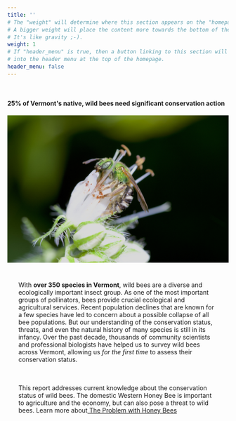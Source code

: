 ```yaml
---
title: ''
# The "weight" will determine where this section appears on the "homepage".
# A bigger weight will place the content more towards the bottom of the page.
# It's like gravity ;-).
weight: 1
# If "header_menu" is true, then a button linking to this section will be placed
# into the header menu at the top of the homepage.
header_menu: false
---
```

<br>

<div class="lead"><h4> 25% of Vermont's native, wild bees need significant conservation action </h4>
</div>

<div class="doubleColumn">
<div> <img alt="Agapostemon virescens female" src="images/Agapostemon virescens female.jpg" style="margin: 0px"> </div>

<div style="padding: 5%">

With <b>over 350 species in Vermont</b>, wild bees are a diverse and ecologically important insect group. As one of the most important groups of pollinators, bees provide crucial ecological and agricultural services. Recent population declines that are known for a few species have led to concern about a possible collapse of all bee populations. But our understanding of the conservation status, threats, and even the natural history of many species is still in its infancy. Over the past decade, thousands of community scientists and professional biologists have helped us to survey wild bees across Vermont, allowing us <i>for the first time</i> to assess their conservation status.

<br>
<br>
This report addresses current knowledge about the conservation status of wild bees. The domestic Western Honey Bee is important to agriculture and the economy, but can also pose a threat to wild bees. Learn more about<a href="https://www.scientificamerican.com/article/the-problem-with-honey-bees/" target="blank_"><u> The Problem with Honey Bees</u></a>

</div>
</div>
